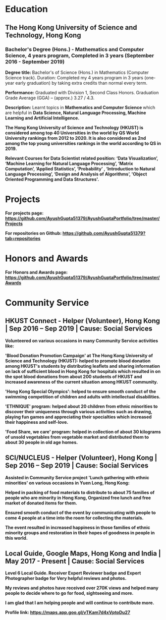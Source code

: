 # Education

## The Hong Kong University of Science and Technology, Hong Kong
### Bachelor's Degree (Hons.) - Mathematics and Computer Science, 4 years program, Completed in 3 years (September 2016 - September 2019)

<b> Degree title: </b>
Bachelor's of Science (Hons.) in Mathematics (Computer Science track).
Duration: Completed my 4 years program in 3 years (one-year early graduation) by taking extra credits than normal every term.

<b> Performance: </b> Graduated with Division 1, Second Class Honors. Graduation Grade Average (GGA) – (approx.) 3.27 / 4.3.

<b> Description: </b> Learnt topics in <b> Mathematics and Computer Science </b> which are helpful in <b>Data Science, Natural Language Processing, Machine Learning and Artificial Intelligence. <b>

<b> The Hong Kong University of Science and Technology (HKUST) </b> is considered <b> among top 40 Universities in the world by QS World University rankings </b> from 2012 to 2020. It is also considered as <b> 2nd among the top young universities rankings in the world according to QS</b> in 2019.

<b> Relevant Courses for Data Scientist related position: ‘Data Visualization’, ‘Machine Learning for Natural Language Processing’, ‘Matrix Computation’, ‘Applied Statistics’, ‘Probability’ , ‘Introduction to Natural Language Processing’, ‘Design and Analysis of Algorithms’, 'Object Oriented Programming and Data Structures'. </b>

# Projects

<b> For projects page: https://github.com/AyushGupta51379/AyushGuptaPortfolio/tree/master/Projects 

For repositories on Github:
https://github.com/AyushGupta51379?tab=repositories
</b>

# Honors and Awards

<b> For Honors and Awards page: https://github.com/AyushGupta51379/AyushGuptaPortfolio/tree/master/Awards </b>

# Community Service

## HKUST Connect - Helper (Volunteer), Hong Kong | Sep 2016 – Sep 2019 | Cause: Social Services

Volunteered on various occasions in many Community Service activities like:

<b> 'Blood Donation Promotion Campaign' at The Hong Kong University of Science and Technology (HKUST): </b> helped to promote blood donation among HKUST's students by distributing leaflets and sharing information on lack of sufficient blood in Hong Kong for hospitals which resulted in on the spot blood donations from about 200 students of HKUST and increased awareness of the current situation among HKUST community.

<b> 'Hong Kong Special Olympics': </b> helped to ensure smooth conduct of the swimming competition of children and adults with intellectual disabilities.

<b> 'ETHNIQUE' program: </b> helped about 20 children from ethnic minorities to discover their uniqueness through various activities such as drawing, playing fun games and appreciating their specialties which increased their happiness and self-love.

<b> 'Food Share, we care' program: </b> helped in collection of about 30 kilograms of unsold vegetables from vegetable market and distributed them to about 30 people in old age homes.

## SCI/NUCLEUS - Helper (Volunteer), Hong Kong | Sep 2016 – Sep 2019 | Cause: Social Services

<b> Assisted in Community Service project 'Lunch gathering with ethnic minorities' on various occasions in Yuen Long, Hong Kong: </b>

Helped in packing of food materials to distribute to about 75 families of people who are minority in Hong Kong,
Organized free lunch and free market of donated items for them.

Ensured smooth conduct of the event by communicating with people to come 4 people at a time into the room for collecting the materials.

<b> The event resulted in increased happiness in those families of ethnic minority groups and restoration in their hopes of goodness in people in this world. </b>

## Local Guide, Google Maps, Hong Kong and India | May 2017 - Present | Cause: Social Services

Level 6 Local Guide. Receiver Expert Reviewer badge and Expert Photographer badge for Very helpful reviews and photos.

My reviews and photos have received over 270K views and helped many people to decide where to go for food, sightseeing and more.

<b> I am glad that I am helping people and will continue to contribute more. </b>

<b> Profile link: </b>
https://maps.app.goo.gl/vTKam7d4xVptoDu27


